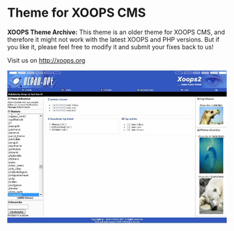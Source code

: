 # Theme for XOOPS CMS 
 
**XOOPS Theme Archive:** This theme is an older theme for XOOPS CMS, and therefore it might not work with the latest XOOPS and PHP versions.
But if you like it, please feel free to modify it and submit your fixes back to us!
 
Visit us on http://xoops.org
 
![Theme Preview](/large_pnuke_taste_75451_94149.jpg) 
